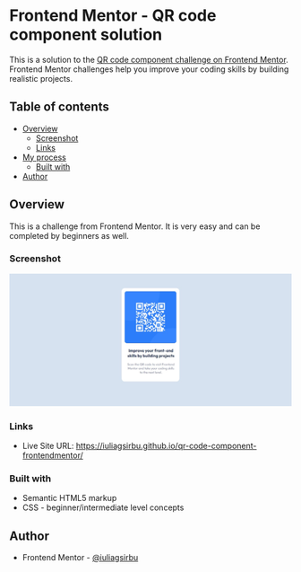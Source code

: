 # Frontend Mentor - QR code component solution

This is a solution to the [QR code component challenge on Frontend Mentor](https://www.frontendmentor.io/challenges/qr-code-component-iux_sIO_H). Frontend Mentor challenges help you improve your coding skills by building realistic projects. 

## Table of contents

- [Overview](#overview)
  - [Screenshot](#screenshot)
  - [Links](#links)
- [My process](#my-process)
  - [Built with](#built-with)
- [Author](#author)

## Overview

This is a challenge from Frontend Mentor. It is very easy and can be completed by beginners as well.

### Screenshot

![](./screenshot.jpg)

### Links

- Live Site URL: https://iuliagsirbu.github.io/qr-code-component-frontendmentor/

### Built with

- Semantic HTML5 markup
- CSS - beginner/intermediate level concepts

## Author

- Frontend Mentor - [@iuliagsirbu](https://www.frontendmentor.io/profile/iuliagsirbu)



